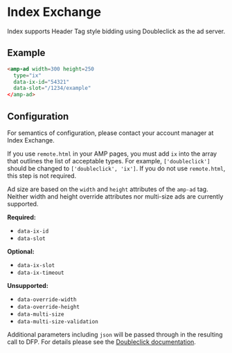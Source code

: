 <!---
Copyright 2016 The AMP HTML Authors. All Rights Reserved.

Licensed under the Apache License, Version 2.0 (the "License");
you may not use this file except in compliance with the License.
You may obtain a copy of the License at

      http://www.apache.org/licenses/LICENSE-2.0

Unless required by applicable law or agreed to in writing, software
distributed under the License is distributed on an "AS-IS" BASIS,
WITHOUT WARRANTIES OR CONDITIONS OF ANY KIND, either express or implied.
See the License for the specific language governing permissions and
limitations under the License.
-->

# Index Exchange

Index supports Header Tag style bidding using Doubleclick as the ad server.

## Example

```html
<amp-ad width=300 height=250
  type="ix"
  data-ix-id="54321"
  data-slot="/1234/example"
</amp-ad>
```

## Configuration

For semantics of configuration, please contact your account manager at Index Exchange.

If you use `remote.html` in your AMP pages, you must add `ix` into the array that outlines the list of acceptable types. For example, `['doubleclick']` should be changed to `['doubleclick', 'ix']`. If you do not use `remote.html`, this step is not required.

Ad size are based on the `width` and `height` attributes of the `amp-ad` tag. Neither width and height override attributes nor multi-size ads are currently supported.

__Required:__

- `data-ix-id`
- `data-slot`

__Optional:__

- `data-ix-slot`
- `data-ix-timeout`

__Unsupported:__

- `data-override-width`
- `data-override-height`
- `data-multi-size`
- `data-multi-size-validation`

Additional parameters including `json` will be passed through in the resulting call to DFP. For details please see the [Doubleclick documentation](https://github.com/ampproject/amphtml/blob/master/ads/google/doubleclick.md).

